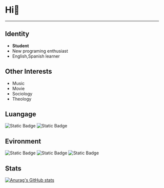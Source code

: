 # Hi👋 
***
## Identity
- **Student**  
- New programing enthusiast  
- English,Spanish learner
## Other Interests
- Music  
- Movie  
- Sociology  
- Theology
## Luangage
![Static Badge](https://img.shields.io/badge/Python-blue?style=flat-square&logo=Python&logoColor=white)
![Static Badge](https://img.shields.io/badge/Markdown-lightblue?style=flat-square&logo=Markdown&logoColor=black)  
## Evironment
![Static Badge](https://img.shields.io/badge/Windows-purple?style=flat-square&logo=Windows&logoColor=white)
![Static Badge](https://img.shields.io/badge/Visual%20Studio%20Code-orchid?style=flat-square&logo=Visual%20Studio%20Code&logoColor=white)
![Static Badge](https://img.shields.io/badge/GitHub-orchid?style=flat-square&logo=GitHub&logoColor=white)
## Stats
[![Anurag's GitHub stats](https://github-readme-stats.vercel.app/api?username=HuangYanSheng920)](https://github.com/anuraghazra/github-readme-stats)
